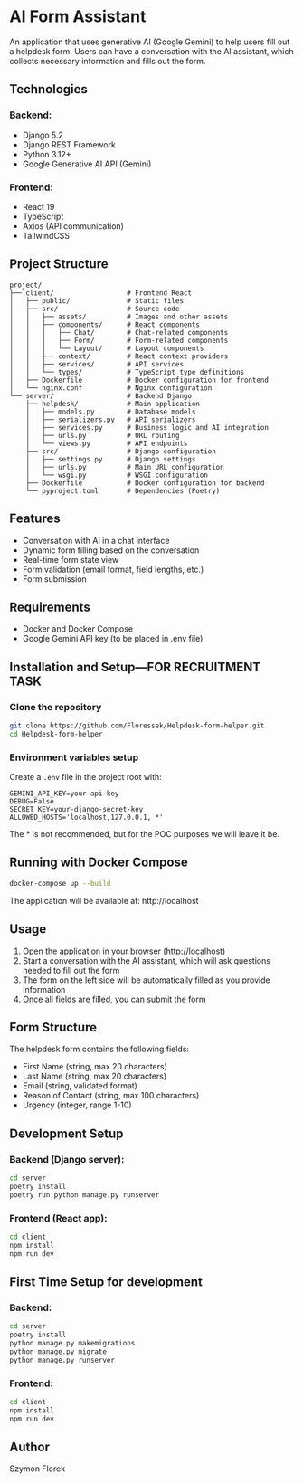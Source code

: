 # AI Form Assistant

An application that uses generative AI (Google Gemini) to help users fill out a helpdesk form. Users can have a conversation with the AI assistant, which collects necessary information and fills out the form.

## Technologies

### Backend:
- Django 5.2
- Django REST Framework
- Python 3.12+
- Google Generative AI API (Gemini)

### Frontend:
- React 19
- TypeScript
- Axios (API communication)
- TailwindCSS

## Project Structure
```
project/
├── client/                  # Frontend React
│   ├── public/              # Static files
│   ├── src/                 # Source code
│   │   ├── assets/          # Images and other assets
│   │   ├── components/      # React components
│   │   │   ├── Chat/        # Chat-related components
│   │   │   ├── Form/        # Form-related components
│   │   │   └── Layout/      # Layout components
│   │   ├── context/         # React context providers
│   │   ├── services/        # API services
│   │   └── types/           # TypeScript type definitions
│   ├── Dockerfile           # Docker configuration for frontend
│   └── nginx.conf           # Nginx configuration
└── server/                  # Backend Django
    ├── helpdesk/            # Main application
    │   ├── models.py        # Database models
    │   ├── serializers.py   # API serializers
    │   ├── services.py      # Business logic and AI integration
    │   ├── urls.py          # URL routing
    │   └── views.py         # API endpoints
    ├── src/                 # Django configuration
    │   ├── settings.py      # Django settings
    │   ├── urls.py          # Main URL configuration
    │   └── wsgi.py          # WSGI configuration
    ├── Dockerfile           # Docker configuration for backend
    └── pyproject.toml       # Dependencies (Poetry)
```

## Features

- Conversation with AI in a chat interface
- Dynamic form filling based on the conversation
- Real-time form state view
- Form validation (email format, field lengths, etc.)
- Form submission

## Requirements

- Docker and Docker Compose
- Google Gemini API key (to be placed in .env file)

## Installation and Setup—FOR RECRUITMENT TASK

### Clone the repository

```bash
git clone https://github.com/Floressek/Helpdesk-form-helper.git
cd Helpdesk-form-helper
```

### Environment variables setup

Create a `.env` file in the project root with:

```
GEMINI_API_KEY=your-api-key
DEBUG=False
SECRET_KEY=your-django-secret-key
ALLOWED_HOSTS='localhost,127.0.0.1, *'
```

The * is not recommended, but for the POC purposes we will leave it be.

## Running with Docker Compose

```bash
docker-compose up --build
```

The application will be available at:
http://localhost

## Usage

1. Open the application in your browser (http://localhost)
2. Start a conversation with the AI assistant, which will ask questions needed to fill out the form
3. The form on the left side will be automatically filled as you provide information
4. Once all fields are filled, you can submit the form

## Form Structure

The helpdesk form contains the following fields:
- First Name (string, max 20 characters)
- Last Name (string, max 20 characters)
- Email (string, validated format)
- Reason of Contact (string, max 100 characters)
- Urgency (integer, range 1-10)

## Development Setup

### Backend (Django server):
```bash
cd server
poetry install
poetry run python manage.py runserver
```

### Frontend (React app):
```bash
cd client
npm install
npm run dev
```

## First Time Setup for development

### Backend:
```bash
cd server
poetry install
python manage.py makemigrations
python manage.py migrate
python manage.py runserver
```

### Frontend:
```bash
cd client
npm install
npm run dev
```

## Author

Szymon Florek
